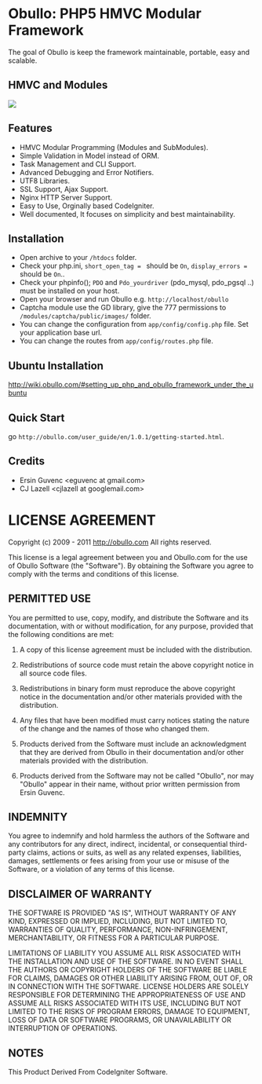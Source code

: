 Obullo: PHP5 HMVC Modular Framework
=========================

The goal of Obullo is keep the framework maintainable, portable, easy and scalable. 

## HMVC and Modules
[<img src="http://upload.wikimedia.org/wikipedia/commons/b/b1/Obullo_hmvc_schema.png">](http://upload.wikimedia.org/wikipedia/commons/b/b1/Obullo_hmvc_schema.png)

## Features

- HMVC Modular Programming (Modules and SubModules).
- Simple Validation in Model instead of ORM.
- Task Management and CLI Support.
- Advanced Debugging and Error Notifiers.
- UTF8 Libraries.
- SSL Support, Ajax Support.
- Nginx HTTP Server Support.
- Easy to Use, Orginally based CodeIgniter.
- Well documented, It focuses on simplicity and best maintainability.


## Installation

- Open archive to your `/htdocs` folder.
- Check your php.ini, `short_open_tag = ` should be `On`, `display_errors = ` should be `On`..
- Check your phpinfo(); `PDO` and `Pdo_yourdriver` (pdo_mysql, pdo_pgsql ..) must be installed on your host.
- Open your browser and run Obullo e.g. `http://localhost/obullo`
- Captcha module use the GD library, give the 777 permissions to `/modules/captcha/public/images/` folder.
- You can change the configuration from `app/config/config.php` file. Set your application base url.
- You can change the routes from `app/config/routes.php` file.
  
## Ubuntu Installation
http://wiki.obullo.com/#setting_up_php_and_obullo_framework_under_the_ubuntu

  
## Quick Start
go `http://obullo.com/user_guide/en/1.0.1/getting-started.html`.

## Credits

- Ersin Guvenc &lt;eguvenc at gmail.com&gt;
- CJ Lazell &lt;cjlazell at googlemail.com&gt;


# LICENSE AGREEMENT

Copyright (c) 2009 - 2011 http://obullo.com
All rights reserved.

This license is a legal agreement between you and Obullo.com for the use
of Obullo Software (the "Software").  By obtaining the Software you
agree to comply with the terms and conditions of this license.

PERMITTED USE
-------------

You are permitted to use, copy, modify, and distribute the Software and its
documentation, with or without modification, for any purpose, provided that
the following conditions are met:

1. A copy of this license agreement must be included with the distribution.

2. Redistributions of source code must retain the above copyright notice in
   all source code files.

3. Redistributions in binary form must reproduce the above copyright notice
   in the documentation and/or other materials provided with the distribution.

4. Any files that have been modified must carry notices stating the nature
   of the change and the names of those who changed them.

5. Products derived from the Software must include an acknowledgment that
   they are derived from Obullo in their documentation and/or other
   materials provided with the distribution.

6. Products derived from the Software may not be called "Obullo",
   nor may "Obullo" appear in their name, without prior written
   permission from Ersin Guvenc.


INDEMNITY
---------

You agree to indemnify and hold harmless the authors of the Software and
any contributors for any direct, indirect, incidental, or consequential
third-party claims, actions or suits, as well as any related expenses,
liabilities, damages, settlements or fees arising from your use or misuse
of the Software, or a violation of any terms of this license.

DISCLAIMER OF WARRANTY
----------------------

THE SOFTWARE IS PROVIDED "AS IS", WITHOUT WARRANTY OF ANY KIND, EXPRESSED OR
IMPLIED, INCLUDING, BUT NOT LIMITED TO, WARRANTIES OF QUALITY, PERFORMANCE,
NON-INFRINGEMENT, MERCHANTABILITY, OR FITNESS FOR A PARTICULAR PURPOSE.

LIMITATIONS OF LIABILITY
YOU ASSUME ALL RISK ASSOCIATED WITH THE INSTALLATION AND USE OF THE SOFTWARE.
IN NO EVENT SHALL THE AUTHORS OR COPYRIGHT HOLDERS OF THE SOFTWARE BE LIABLE
FOR CLAIMS, DAMAGES OR OTHER LIABILITY ARISING FROM, OUT OF, OR IN CONNECTION
WITH THE SOFTWARE. LICENSE HOLDERS ARE SOLELY RESPONSIBLE FOR DETERMINING THE
APPROPRIATENESS OF USE AND ASSUME ALL RISKS ASSOCIATED WITH ITS USE, INCLUDING
BUT NOT LIMITED TO THE RISKS OF PROGRAM ERRORS, DAMAGE TO EQUIPMENT, LOSS OF
DATA OR SOFTWARE PROGRAMS, OR UNAVAILABILITY OR INTERRUPTION OF OPERATIONS.

NOTES
--------
This Product Derived From CodeIgniter Software.

